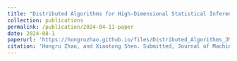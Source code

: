 ```yaml
---
title: "Distributed Algorithms for High-Dimensional Statistical Inference and Structure Learning with Heterogeneous Data"
collection: publications
permalink: /publication/2024-04-11-paper
date: 2024-08-1
paperurl: 'https://hongruzhao.github.io/files/Distributed_Algorithms_JMLR-24-0524-1.pdf'
citation: 'Hongru Zhao, and Xiaotong Shen. Submitted, Journal of Machine Learning Research (2024).'
---
```

